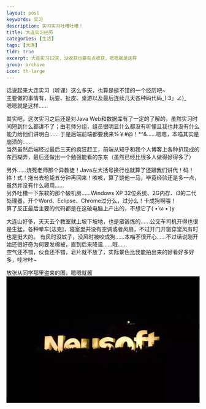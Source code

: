 ```yaml
---
layout: post
keywords: 实习
description: 实习实习吐槽吐槽！
title: 大连实习经历
categories: [生活]
tags: [大连]
tldr: true
excerpt: 大连实习12天，没收获也要有点收获，嗯嗯就是这样
group: archive
icon: th-large
---
```


话说起来大连实习（听课）这么多天，也算是挺不错的一个经历吧~  
主要做的事情有，玩耍、扯皮、桌游以及最后连续几天各种码代码&#95;(:3」∠)&#95;  
嗯嗯就是这样……  

其实吧，这次实习之后还是对Java Web和数据库有了一定的了解的，虽然实习时间短到什么都讲不了；由老师分组，组员很明显什么都没有听懂且我也并没有什么能力给他们讲明白……
于是后端前端都要我来%￥#@！\*^&……嗯嗯，本喵其实是崩溃的……  
当然虽然后端经过最后三天的疯狂赶工，前端从知乎和我个人博客上各种扒现成的东西糊弄，最后还做出一个勉强能看的东东（虽然已经比很多人做得好得多了）  

另外……烧死老师那个异教徒！Java左大括号换行也就算了还跟我们讲代！码！格！式！拖出去枪毙五分钟再回来！咳咳，算了饶他一马，毕竟经验还是多一点，虽然并没有什么卵用……  
另外吐槽一下东软的那个破机房……Windows XP 32位系统、2G内存、i3的二代处理器，开个Word、Eclipse、Chrome过分么，过分么！卡成狗啊喂！  
算了反正最后主要的代码都是在这破电脑上产出的，不想它了( •̀ ω •́ )y  

大连山好多，天天去个教室就上坡下坡地，也是蛮锻炼的……公交车司机开得也很是生猛，各种晕车[法克]，寝室里并没有空调或者风扇，不过开门开窗穿堂风有时也是挺大的。
有风时没蚊子，没风时被咬成狗……本喵不很开心……不过话说刚开始还很好奇为何要发棉被，直到后来降温……哦……  
空气还不错，伙食还不错，皂片就不放了，实际景色比我能拍出来的好看好多好多，哇咔咔~

放张从同学那里盗来的图，嗯嗯就酱
<img src="/image/post/20150916/neusoft.jpg"></img>
